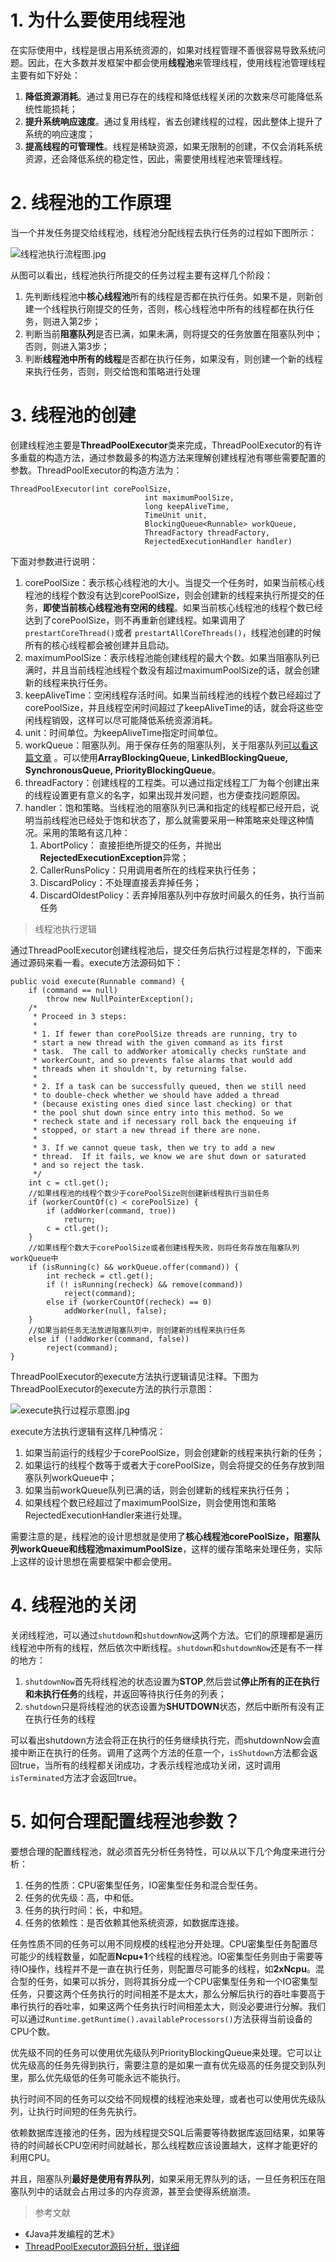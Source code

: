 
# 1. 为什么要使用线程池 #
 在实际使用中，线程是很占用系统资源的，如果对线程管理不善很容易导致系统问题。因此，在大多数并发框架中都会使用**线程池**来管理线程，使用线程池管理线程主要有如下好处：

1. **降低资源消耗**。通过复用已存在的线程和降低线程关闭的次数来尽可能降低系统性能损耗；
2. **提升系统响应速度**。通过复用线程，省去创建线程的过程，因此整体上提升了系统的响应速度；
3. **提高线程的可管理性**。线程是稀缺资源，如果无限制的创建，不仅会消耗系统资源，还会降低系统的稳定性，因此，需要使用线程池来管理线程。

# 2. 线程池的工作原理 #

当一个并发任务提交给线程池，线程池分配线程去执行任务的过程如下图所示：


![线程池执行流程图.jpg](https://upload-images.jianshu.io/upload_images/2615789-2d3eb90c8e2cf51f.jpg?imageMogr2/auto-orient/strip%7CimageView2/2/w/1240)



从图可以看出，线程池执行所提交的任务过程主要有这样几个阶段：

1. 先判断线程池中**核心线程池**所有的线程是否都在执行任务。如果不是，则新创建一个线程执行刚提交的任务，否则，核心线程池中所有的线程都在执行任务，则进入第2步；
2. 判断当前**阻塞队列**是否已满，如果未满，则将提交的任务放置在阻塞队列中；否则，则进入第3步；
3. 判断**线程池中所有的线程**是否都在执行任务，如果没有，则创建一个新的线程来执行任务，否则，则交给饱和策略进行处理

# 3. 线程池的创建 #

创建线程池主要是**ThreadPoolExecutor**类来完成，ThreadPoolExecutor的有许多重载的构造方法，通过参数最多的构造方法来理解创建线程池有哪些需要配置的参数。ThreadPoolExecutor的构造方法为：

	ThreadPoolExecutor(int corePoolSize,
	                              int maximumPoolSize,
	                              long keepAliveTime,
	                              TimeUnit unit,
	                              BlockingQueue<Runnable> workQueue,
	                              ThreadFactory threadFactory,
	                              RejectedExecutionHandler handler)

下面对参数进行说明：

1. corePoolSize：表示核心线程池的大小。当提交一个任务时，如果当前核心线程池的线程个数没有达到corePoolSize，则会创建新的线程来执行所提交的任务，**即使当前核心线程池有空闲的线程**。如果当前核心线程池的线程个数已经达到了corePoolSize，则不再重新创建线程。如果调用了`prestartCoreThread()`或者 `prestartAllCoreThreads()`，线程池创建的时候所有的核心线程都会被创建并且启动。
2. maximumPoolSize：表示线程池能创建线程的最大个数。如果当阻塞队列已满时，并且当前线程池线程个数没有超过maximumPoolSize的话，就会创建新的线程来执行任务。
3. keepAliveTime：空闲线程存活时间。如果当前线程池的线程个数已经超过了corePoolSize，并且线程空闲时间超过了keepAliveTime的话，就会将这些空闲线程销毁，这样可以尽可能降低系统资源消耗。
4. unit：时间单位。为keepAliveTime指定时间单位。
5. workQueue：阻塞队列。用于保存任务的阻塞队列，关于阻塞队列[可以看这篇文章](https://juejin.im/post/5aeebd02518825672f19c546) 。可以使用**ArrayBlockingQueue, LinkedBlockingQueue, SynchronousQueue, PriorityBlockingQueue**。
6. threadFactory：创建线程的工程类。可以通过指定线程工厂为每个创建出来的线程设置更有意义的名字，如果出现并发问题，也方便查找问题原因。
7. handler：饱和策略。当线程池的阻塞队列已满和指定的线程都已经开启，说明当前线程池已经处于饱和状态了，那么就需要采用一种策略来处理这种情况。采用的策略有这几种：
	1. AbortPolicy： 直接拒绝所提交的任务，并抛出**RejectedExecutionException**异常；
	2. CallerRunsPolicy：只用调用者所在的线程来执行任务；
	3. DiscardPolicy：不处理直接丢弃掉任务；
	4. DiscardOldestPolicy：丢弃掉阻塞队列中存放时间最久的任务，执行当前任务

> 线程池执行逻辑

通过ThreadPoolExecutor创建线程池后，提交任务后执行过程是怎样的，下面来通过源码来看一看。execute方法源码如下：


	public void execute(Runnable command) {
	    if (command == null)
	        throw new NullPointerException();
	    /*
	     * Proceed in 3 steps:
	     *
	     * 1. If fewer than corePoolSize threads are running, try to
	     * start a new thread with the given command as its first
	     * task.  The call to addWorker atomically checks runState and
	     * workerCount, and so prevents false alarms that would add
	     * threads when it shouldn't, by returning false.
	     *
	     * 2. If a task can be successfully queued, then we still need
	     * to double-check whether we should have added a thread
	     * (because existing ones died since last checking) or that
	     * the pool shut down since entry into this method. So we
	     * recheck state and if necessary roll back the enqueuing if
	     * stopped, or start a new thread if there are none.
	     *
	     * 3. If we cannot queue task, then we try to add a new
	     * thread.  If it fails, we know we are shut down or saturated
	     * and so reject the task.
	     */
	    int c = ctl.get();
		//如果线程池的线程个数少于corePoolSize则创建新线程执行当前任务
	    if (workerCountOf(c) < corePoolSize) {
	        if (addWorker(command, true))
	            return;
	        c = ctl.get();
	    }
		//如果线程个数大于corePoolSize或者创建线程失败，则将任务存放在阻塞队列workQueue中
	    if (isRunning(c) && workQueue.offer(command)) {
	        int recheck = ctl.get();
	        if (! isRunning(recheck) && remove(command))
	            reject(command);
	        else if (workerCountOf(recheck) == 0)
	            addWorker(null, false);
	    }
		//如果当前任务无法放进阻塞队列中，则创建新的线程来执行任务
	    else if (!addWorker(command, false))
	        reject(command);
	}

ThreadPoolExecutor的execute方法执行逻辑请见注释。下图为ThreadPoolExecutor的execute方法的执行示意图：

![execute执行过程示意图.jpg](https://upload-images.jianshu.io/upload_images/2615789-1c5c07e48180130a.jpg?imageMogr2/auto-orient/strip%7CimageView2/2/w/1240)


execute方法执行逻辑有这样几种情况：

1. 如果当前运行的线程少于corePoolSize，则会创建新的线程来执行新的任务；
2. 如果运行的线程个数等于或者大于corePoolSize，则会将提交的任务存放到阻塞队列workQueue中；
3. 如果当前workQueue队列已满的话，则会创建新的线程来执行任务；
4. 如果线程个数已经超过了maximumPoolSize，则会使用饱和策略RejectedExecutionHandler来进行处理。

需要注意的是，线程池的设计思想就是使用了**核心线程池corePoolSize，阻塞队列workQueue和线程池maximumPoolSize**，这样的缓存策略来处理任务，实际上这样的设计思想在需要框架中都会使用。

# 4. 线程池的关闭 #

关闭线程池，可以通过`shutdown`和`shutdownNow`这两个方法。它们的原理都是遍历线程池中所有的线程，然后依次中断线程。`shutdown`和`shutdownNow`还是有不一样的地方：

1. `shutdownNow`首先将线程池的状态设置为**STOP**,然后尝试**停止所有的正在执行和未执行任务**的线程，并返回等待执行任务的列表；
2. `shutdown`只是将线程池的状态设置为**SHUTDOWN**状态，然后中断所有没有正在执行任务的线程

可以看出shutdown方法会将正在执行的任务继续执行完，而shutdownNow会直接中断正在执行的任务。调用了这两个方法的任意一个，`isShutdown`方法都会返回true，当所有的线程都关闭成功，才表示线程池成功关闭，这时调用`isTerminated`方法才会返回true。

# 5. 如何合理配置线程池参数？ #

要想合理的配置线程池，就必须首先分析任务特性，可以从以下几个角度来进行分析：

1. 任务的性质：CPU密集型任务，IO密集型任务和混合型任务。
2. 任务的优先级：高，中和低。
3. 任务的执行时间：长，中和短。
4. 任务的依赖性：是否依赖其他系统资源，如数据库连接。

任务性质不同的任务可以用不同规模的线程池分开处理。CPU密集型任务配置尽可能少的线程数量，如配置**Ncpu+1**个线程的线程池。IO密集型任务则由于需要等待IO操作，线程并不是一直在执行任务，则配置尽可能多的线程，如**2xNcpu**。混合型的任务，如果可以拆分，则将其拆分成一个CPU密集型任务和一个IO密集型任务，只要这两个任务执行的时间相差不是太大，那么分解后执行的吞吐率要高于串行执行的吞吐率，如果这两个任务执行时间相差太大，则没必要进行分解。我们可以通过`Runtime.getRuntime().availableProcessors()`方法获得当前设备的CPU个数。

优先级不同的任务可以使用优先级队列PriorityBlockingQueue来处理。它可以让优先级高的任务先得到执行，需要注意的是如果一直有优先级高的任务提交到队列里，那么优先级低的任务可能永远不能执行。

执行时间不同的任务可以交给不同规模的线程池来处理，或者也可以使用优先级队列，让执行时间短的任务先执行。

依赖数据库连接池的任务，因为线程提交SQL后需要等待数据库返回结果，如果等待的时间越长CPU空闲时间就越长，那么线程数应该设置越大，这样才能更好的利用CPU。

并且，阻塞队列**最好是使用有界队列**，如果采用无界队列的话，一旦任务积压在阻塞队列中的话就会占用过多的内存资源，甚至会使得系统崩溃。


> 参考文献

- 《Java并发编程的艺术》
- [ThreadPoolExecutor源码分析，很详细](http://www.ideabuffer.cn/2017/04/04/%E6%B7%B1%E5%85%A5%E7%90%86%E8%A7%A3Java%E7%BA%BF%E7%A8%8B%E6%B1%A0%EF%BC%9AThreadPoolExecutor/#addWorker%E6%96%B9%E6%B3%95)